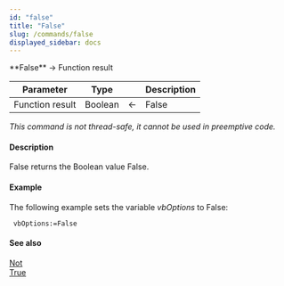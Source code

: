 ```yaml
---
id: "false"
title: "False"
slug: /commands/false
displayed_sidebar: docs
---
```


<!--REF #_command_.False.Syntax-->**False**  -> Function result<!-- END REF-->
<!--REF #_command_.False.Params-->
| Parameter | Type |  | Description |
| --- | --- | --- | --- |
| Function result | Boolean | &#8592; | False |

<!-- END REF-->

*This command is not thread-safe, it cannot be used in preemptive code.*


#### Description 

<!--REF #_command_.False.Summary-->False returns the Boolean value False.<!-- END REF-->

#### Example 

The following example sets the variable *vbOptions* to False:

```4d
 vbOptions:=False
```

#### See also 

[Not](not.md)  
[True](true.md)  